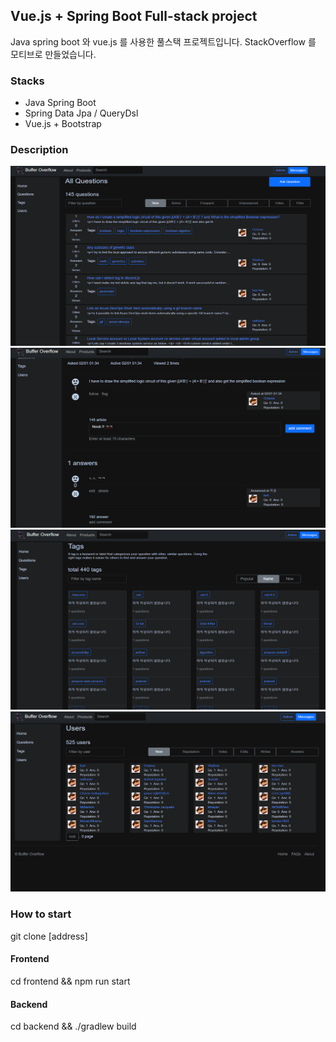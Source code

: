 ## Vue.js + Spring Boot Full-stack project
Java spring boot 와 vue.js 를 사용한 풀스택 프로젝트입니다. StackOverflow 를 모티브로 만들었습니다.

### Stacks
- Java Spring Boot
- Spring Data Jpa / QueryDsl
- Vue.js + Bootstrap

### Description
<!--![ex_screenshot](./backend/src/main/resources/pictures/1.png)
![ex_screenshot](./backend/src/main/resources/pictures/2.png)
![ex_screenshot](./backend/src/main/resources/pictures/3.png)
![ex_screenshot](./backend/src/main/resources/pictures/4.png)-->

<img src="./backend/src/main/resources/pictures/1.png" height="288px" width="512px">
<img src="./backend/src/main/resources/pictures/2.png" height="288px" width="512px">
<img src="./backend/src/main/resources/pictures/3.png" height="288px" width="512px">
<img src="./backend/src/main/resources/pictures/4.png" height="288px" width="512px">

### How to start
git clone [address]
#### Frontend
cd frontend && npm run start
#### Backend
cd backend && ./gradlew build

